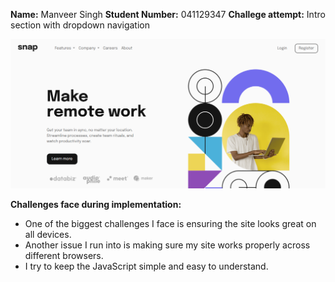 **Name:** Manveer Singh
**Student Number:** 041129347 
**Challege attempt:** Intro section with dropdown navigation

![My Image](images/screenshot1.png)

**Challenges face during implementation:**

* One of the biggest challenges I face is ensuring the site looks great on all devices.
* Another issue I run into is making sure my site works properly across different browsers.
* I try to keep the JavaScript simple and easy to understand.

